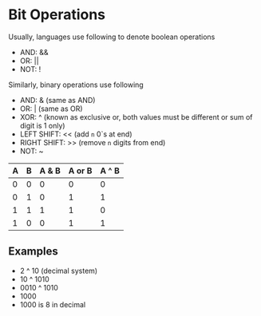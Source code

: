 # Bit Operations

Usually, languages use following to denote boolean operations
- AND: &&
- OR: ||
- NOT: !

Similarly, binary operations use following
- AND: &  (same as AND)
- OR: |   (same as OR)
- XOR: ^ (known as exclusive or, both values must be different or sum of digit is 1 only)
- LEFT SHIFT: << (add `n` 0`s at end)
- RIGHT SHIFT: >> (remove `n` digits from end)
- NOT: ~


A| B | A & B | A or B | A ^ B
|--|--|--|--|--|
0| 0| 0| 0| 0
0| 1| 0| 1| 1
1| 1| 1| 1| 0
1| 0| 0| 1| 1

## Examples
- 2 ^ 10 (decimal system)
- 10 ^ 1010
- 0010 ^ 1010
- 1000
- 1000 is 8 in decimal